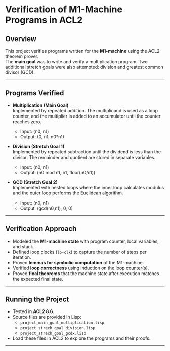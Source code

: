 # Verification of M1-Machine Programs in ACL2

## Overview
This project verifies programs written for the **M1-machine** using the ACL2 theorem prover.  
The **main goal** was to write and verify a multiplication program. Two additional stretch goals were also attempted: division and greatest common divisor (GCD).

---

## Programs Verified

- **Multiplication (Main Goal)**  
  Implemented by repeated addition. The multiplicand is used as a loop counter, and the multiplier is added to an accumulator until the counter reaches zero.  
  - Input: (n0, n1)  
  - Output: (0, n1, n0*n1)  

- **Division (Stretch Goal 1)**  
  Implemented by repeated subtraction until the dividend is less than the divisor. The remainder and quotient are stored in separate variables.  
  - Input: (n0, n1)  
  - Output: (n0 mod n1, n1, floor(n0/n1))  

- **GCD (Stretch Goal 2)**  
  Implemented with nested loops where the inner loop calculates modulus and the outer loop performs the Euclidean algorithm.  
  - Input: (n0, n1)  
  - Output: (gcd(n0,n1), 0, 0)  

---

## Verification Approach

- Modeled the **M1-machine state** with program counter, local variables, and stack.  
- Defined loop clocks (`lp-clk`) to capture the number of steps per iteration.  
- Proved **lemmas for symbolic computation** of the M1-machine.  
- Verified **loop correctness** using induction on the loop counter(s).  
- Proved **final theorems** that the machine state after execution matches the expected final state.

---

## Running the Project

- Tested in **ACL2 8.6**.  
- Source files are provided in Lisp:  
  - `project_main_goal_multiplication.lisp`  
  - `project_strech_goal_division.lisp`  
  - `project_strech_goal_gcdx.lisp`  
- Load these files in ACL2 to explore the programs and their proofs.
---
